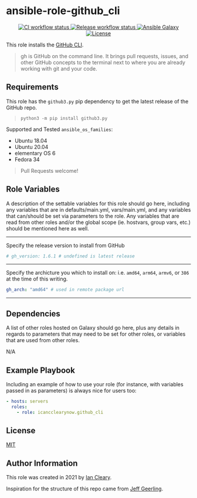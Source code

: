 ansible-role-github_cli
=========

<p align="center">

<a href="https://github.com/icancclearynow/ansible-role-github_cli/actions?query=workflow%3Aci" target="_blank">
    <img src="https://github.com/icancclearynow/ansible-role-github_cli/workflows/CI/badge.svg" alt="CI workflow status">
</a>

<a href="https://github.com/icancclearynow/ansible-role-github_cli/actions?query=workflow%3Arelease" target="_blank">
    <img src="https://github.com/icancclearynow/ansible-role-github_cli/workflows/Release/badge.svg" alt="Release workflow status">
</a>
<a href="https://galaxy.ansible.com/icancclearynow/github_cli" target="_blank">
    <img src="https://img.shields.io/badge/ansible--galaxy-icancclearynow.github_cli-blue.svg" alt="Ansible Galaxy">
</a>
<a href="https://raw.githubusercontent.com/icancclearynow/ansible-role-github_cli/main/LICENSE" target="_blank">
    <img src="https://img.shields.io/badge/license-MIT-blue.svg" alt="License">
</a>
</p>

This role installs the [GitHub CLI](https://github.com/cli/cli).

> gh is GitHub on the command line. It brings pull requests, issues, and other GitHub concepts to the terminal next to where you are already working with git and your code.

Requirements
------------

This role has the `github3.py` pip dependency to get the latest release of the GitHub repo.

> `python3 -m pip install github3.py`

Supported and Tested `ansible_os_families`:

* Ubuntu 18.04
* Ubuntu 20.04
* elementary OS 6
* Fedora 34

> Pull Requests welcome!

Role Variables
--------------

A description of the settable variables for this role should go here, including any variables that are in defaults/main.yml, vars/main.yml, and any variables that can/should be set via parameters to the role. Any variables that are read from other roles and/or the global scope (ie. hostvars, group vars, etc.) should be mentioned here as well.

------------

Specify the release version to install from GitHub

```yaml
# gh_version: 1.6.1 # undefined is latest release
```

------------

Specify the archicture you which to install on: i.e. `amd64`, `arm64`, `armv6`, or `386` at the time of this writing.

```yaml
gh_arch: "amd64" # used in remote package url
```
------------

Dependencies
------------

A list of other roles hosted on Galaxy should go here, plus any details in regards to parameters that may need to be set for other roles, or variables that are used from other roles.

N/A

Example Playbook
----------------

Including an example of how to use your role (for instance, with variables passed in as parameters) is always nice for users too:

```yaml
- hosts: servers
  roles:
    - role: icancclearynow.github_cli
```

License
-------

[MIT](LICENSE)

Author Information
------------------

This role was created in 2021 by [Ian Cleary](https://icancclearynow.dev).

Inspiration for the structure of this repo came from [Jeff Geerling](https://github.com/geerlingguy/ansible-role-nginx).
